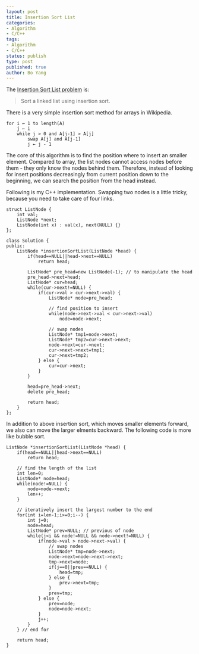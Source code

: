 ```yaml
---
layout: post
title: Insertion Sort List
categories: 
- Algorithm
- C/C++ 
tags:
- Algorithm
- C/C++
status: publish
type: post
published: true
author: Bo Yang
---
```


The [Insertion Sort List problem](https://oj.leetcode.com/problems/insertion-sort-list/) is:

> Sort a linked list using insertion sort.

There is a very simple insertion sort method for arrays in Wikipedia.

	for i ← 1 to length(A)
	    j ← i
	    while j > 0 and A[j-1] > A[j]
	        swap A[j] and A[j-1]
	        j ← j - 1

The core of this algorithm is to find the position where to insert an smaller element. Compared to array, the list nodes cannot access nodes before them - they only know the nodes behind them. Therefore, instead of looking for insert positions decreasingly from current position down to the beginning, we can search the position from the head instead.

Following is my C++ implementation. Swapping two nodes is a little tricky, because you need to take care of four links.

	struct ListNode {
	    int val;
	    ListNode *next;
	    ListNode(int x) : val(x), next(NULL) {}
	};
	 
	class Solution {
	public:
	    ListNode *insertionSortList(ListNode *head) {
	        if(head==NULL||head->next==NULL)
				return head;
	
			ListNode* pre_head=new ListNode(-1); // to manipulate the head
			pre_head->next=head;
			ListNode* cur=head;
			while(cur->next!=NULL) {
				if(cur->val > cur->next->val) {
					ListNode* node=pre_head;
	
					// find position to insert
					while(node->next->val < cur->next->val)
						node=node->next;
	
					// swap nodes
					ListNode* tmp1=node->next;
					ListNode* tmp2=cur->next->next;
					node->next=cur->next;
					cur->next->next=tmp1;
					cur->next=tmp2;
				} else {
					cur=cur->next;
				}
			}
			
			head=pre_head->next;
			delete pre_head;
	
			return head;
	    }
	};

In addition to above insertion sort, which moves smaller elements forward, we also can move the larger elments backward. The following code is more like bubble sort.

    ListNode *insertionSortList(ListNode *head) {
        if(head==NULL||head->next==NULL)
			return head;

		// find the length of the list
		int len=0;
		ListNode* node=head;
		while(node!=NULL) {
			node=node->next;
			len++;
		}

		// iteratively insert the largest number to the end
		for(int i=len-1;i>=0;i--) {
			int j=0;
			node=head;
			ListNode* prev=NULL; // previous of node
			while(j<i && node!=NULL && node->next!=NULL) {
				if(node->val > node->next->val) {
					// swap nodes
					ListNode* tmp=node->next;
					node->next=node->next->next;
					tmp->next=node;
					if(j==0||prev==NULL) {
						head=tmp;
					} else {
						prev->next=tmp;
					}
					prev=tmp;
				} else {
					prev=node;
					node=node->next;
				}
				j++;
			}
		} // end for

		return head;
    }

